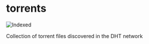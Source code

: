 torrents 
========
![Indexed](https://img.shields.io/badge/indexed-140495-blue)

Collection of torrent files discovered in the DHT network
